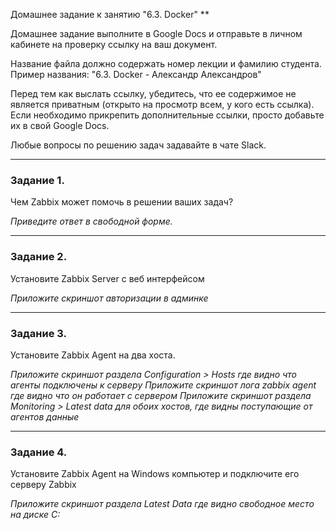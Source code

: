 Домашнее задание к занятию "6.3. Docker"
**

Домашнее задание выполните в Google Docs и отправьте в личном кабинете на проверку ссылку на ваш документ.

Название файла должно содержать номер лекции и фамилию студента. Пример названия: "6.3. Docker - Александр Александров"

Перед тем как выслать ссылку, убедитесь, что ее содержимое не является приватным (открыто на просмотр всем, у кого есть ссылка). Если необходимо прикрепить дополнительные ссылки, просто добавьте их в свой Google Docs.

Любые вопросы по решению задач задавайте в чате Slack.

---

### Задание 1. 

Чем Zabbix может помочь в решении ваших задач?

*Приведите ответ в свободной форме.*

---

### Задание 2. 

Установите Zabbix Server с веб интерфейсом

*Приложите скриншот авторизации в админке*

---

### Задание 3. 

Установите Zabbix Agent на два хоста.

*Приложите скриншот раздела Configuration > Hosts где видно что агенты подключены к серверу*
*Приложите скриншот лога zabbix agent где видно что он работает с сервером*
*Приложите скриншот раздела Monitoring > Latest data для обоих хостов, где видны поступающие от агентов данные*

---

### Задание 4. 

Установите Zabbix Agent на Windows компьютер и подключите его серверу Zabbix

*Приложите скриншот раздела Latest Data где видно свободное место на диске C:*
